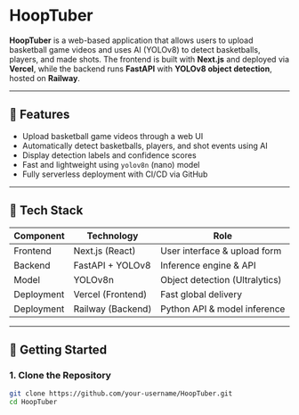 # HoopTuber

**HoopTuber** is a web-based application that allows users to upload basketball game videos and uses AI (YOLOv8) to detect basketballs, players, and made shots. The frontend is built with **Next.js** and deployed via **Vercel**, while the backend runs **FastAPI** with **YOLOv8 object detection**, hosted on **Railway**.

---

## 📸 Features

- Upload basketball game videos through a web UI
- Automatically detect basketballs, players, and shot events using AI
- Display detection labels and confidence scores
- Fast and lightweight using `yolov8n` (nano) model
- Fully serverless deployment with CI/CD via GitHub

---

## 🧱 Tech Stack

| Component   | Technology           | Role                          |
|------------|----------------------|-------------------------------|
| Frontend   | Next.js (React)      | User interface & upload form |
| Backend    | FastAPI + YOLOv8     | Inference engine & API       |
| Model      | YOLOv8n              | Object detection (Ultralytics) |
| Deployment | Vercel (Frontend)    | Fast global delivery          |
| Deployment | Railway (Backend)    | Python API & model inference  |

---

## 🚀 Getting Started

### 1. Clone the Repository

```bash
git clone https://github.com/your-username/HoopTuber.git
cd HoopTuber
